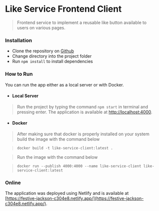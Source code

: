 # Like Service Frontend Client

> Frontend service to implement a reusable like button available to users on various pages.

### __Installation__
* Clone the repository on [Github](https://github.com/grantfayvor/like-service-client)
* Change directory into the project folder
* Run ```npm install``` to install dependencies

### __How to Run__
You can run the app either as a local server or with Docker.
* #### Local Server
> Run the project by typing the command ```npm start``` in terminal and pressing enter. The application is available at [http://localhost:4000](http://localhost:4000).
* #### Docker
> After making sure that docker is properly installed on your system build the image with the command below

>```docker build -t like-service-client:latest .```

>Run the image with the command below

>```docker run --publish 4000:4000 --name like-service-client like-service-client:latest```

### Online
The application was deployed using Netlify and is available at [https://festive-jackson-c304e8.netlify.app/](https://festive-jackson-c304e8.netlify.app/).